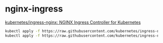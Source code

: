 # nginx-ingress

[kubernetes/ingress-nginx: NGINX Ingress Controller for Kubernetes](https://github.com/kubernetes/ingress-nginx)

``` bash
kubectl apply -f https://raw.githubusercontent.com/kubernetes/ingress-nginx/nginx-0.27.1/deploy/static/mandatory.yaml
kubectl apply -f https://raw.githubusercontent.com/kubernetes/ingress-nginx/nginx-0.27.1/deploy/static/provider/cloud-generic.yaml
```
